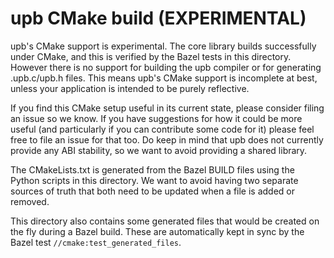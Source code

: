
# upb CMake build (EXPERIMENTAL)

upb's CMake support is experimental. The core library builds successfully
under CMake, and this is verified by the Bazel tests in this directory.
However there is no support for building the upb compiler or for generating
.upb.c/upb.h files. This means upb's CMake support is incomplete at best,
unless your application is intended to be purely reflective.

If you find this CMake setup useful in its current state, please consider
filing an issue so we know. If you have suggestions for how it could be
more useful (and particularly if you can contribute some code for it)
please feel free to file an issue for that too. Do keep in mind that upb
does not currently provide any ABI stability, so we want to avoid providing
a shared library.

The CMakeLists.txt is generated from the Bazel BUILD files using the Python
scripts in this directory. We want to avoid having two separate sources of
truth that both need to be updated when a file is added or removed.

This directory also contains some generated files that would be created
on the fly during a Bazel build. These are automatically kept in sync by
the Bazel test `//cmake:test_generated_files`.
